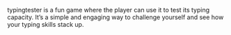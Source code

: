 typingtester is a fun game where the player can use it to test its typing capacity. It’s a simple and engaging way to challenge yourself and see how your typing skills stack up. 